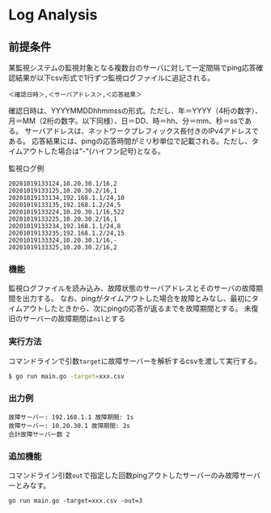 # Log Analysis

## 前提条件
某監視システムの監視対象となる複数台のサーバに対して一定間隔でping応答確認結果が以下csv形式で1行ずつ監視ログファイルに追記される。
```
＜確認日時＞,＜サーバアドレス＞,＜応答結果＞
```

確認日時は、YYYYMMDDhhmmssの形式。ただし、年＝YYYY（4桁の数字）、月＝MM（2桁の数字。以下同様）、日＝DD、時＝hh、分＝mm、秒＝ssである。
サーバアドレスは、ネットワークプレフィックス長付きのIPv4アドレスである。
応答結果には、pingの応答時間がミリ秒単位で記載される。ただし、タイムアウトした場合は"-"(ハイフン記号)となる。

監視ログ例
```csv
20201019133124,10.20.30.1/16,2
20201019133125,10.20.30.2/16,1
20201019133134,192.168.1.1/24,10
20201019133135,192.168.1.2/24,5
20201019133224,10.20.30.1/16,522
20201019133225,10.20.30.2/16,1
20201019133234,192.168.1.1/24,8
20201019133235,192.168.1.2/24,15
20201019133324,10.20.30.1/16,-
20201019133325,10.20.30.2/16,2
```

### 機能
監視ログファイルを読み込み、故障状態のサーバアドレスとそのサーバの故障期間を出力する。
なお、pingがタイムアウトした場合を故障とみなし、最初にタイムアウトしたときから、次にpingの応答が返るまでを故障期間とする。
未復旧のサーバーの故障期間は`nil`とする

### 実行方法
コマンドラインで引数`target`に故障サーバーを解析するcsvを渡して実行する。
```bash
$ go run main.go -target=xxx.csv
```

### 出力例
```
故障サーバー: 192.168.1.1 故障期間: 1s
故障サーバー: 10.20.30.1 故障期間: 2s
合計故障サーバー数 2
```

### 追加機能
コマンドライン引数`out`で指定した回数pingアウトしたサーバーのみ故障サーバーとみなす。
```
go run main.go -target=xxx.csv -out=3
```